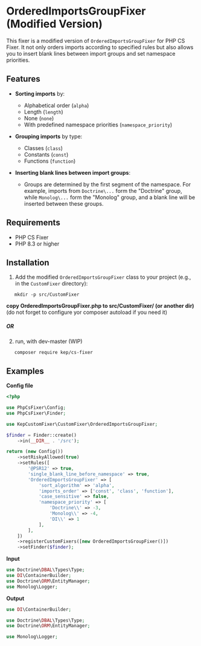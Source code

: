 # OrderedImportsGroupFixer (Modified Version)

This fixer is a modified version of `OrderedImportsGroupFixer` for PHP CS Fixer. It not only orders imports according to specified rules but also allows you to insert blank lines between import groups and set namespace priorities.

## Features

- **Sorting imports** by:
    - Alphabetical order (`alpha`)
    - Length (`length`)
    - None (`none`)
    - With predefined namespace priorities (`namespace_priority`)

- **Grouping imports** by type:
    - Classes (`class`)
    - Constants (`const`)
    - Functions (`function`)

- **Inserting blank lines between import groups**:
    - Groups are determined by the first segment of the namespace.
      For example, imports from `Doctrine\...` form the "Doctrine" group, while `Monolog\...` form the "Monolog" group, and a blank line will be inserted between these groups.

## Requirements

- PHP CS Fixer
- PHP 8.3 or higher

## Installation

1. Add the modified `OrderedImportsGroupFixer` class to your project (e.g., in the `CustomFixer` directory):

```shell
   mkdir -p src/CustomFixer
```

**copy OrderedImportsGroupFixer.php to src/CustomFixer/ (or another dir)**
(do not forget to configure yor composer autoload if you need it)

##### OR

2. run, with dev-master (WIP)
```shell
   composer require kep/cs-fixer
```


## Examples

**Config file**
```php
<?php

use PhpCsFixer\Config;
use PhpCsFixer\Finder;

use KepCustomFixer\CustomFixer\OrderedImportsGroupFixer;

$finder = Finder::create()
    ->in(__DIR__ . '/src');

return (new Config())
    ->setRiskyAllowed(true)
    ->setRules([
        '@PSR12' => true,
        'single_blank_line_before_namespace' => true,
        'OrderedImportsGroupFixer' => [
            'sort_algorithm' => 'alpha',
            'imports_order' => ['const', 'class', 'function'],
            'case_sensitive' => false,
            'namespace_priority' => [
                'Doctrine\\' => -3,
                'Monolog\\' => -4,
                'DI\\' => 1
            ],
        ],
    ])
    ->registerCustomFixers([new OrderedImportsGroupFixer()])
    ->setFinder($finder);
```

**Input**
```php
use Doctrine\DBAL\Types\Type;
use DI\ContainerBuilder;
use Doctrine\ORM\EntityManager;
use Monolog\Logger;
```

**Output**

```php
use DI\ContainerBuilder;

use Doctrine\DBAL\Types\Type;
use Doctrine\ORM\EntityManager;

use Monolog\Logger;
```


